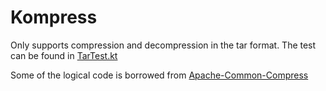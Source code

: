 # Kompress

Only supports compression and decompression in the tar format. The test can be found
in [TarTest.kt](src/commonTest/kotlin/archivers/tar/TarTest.kt)

Some of the logical code is borrowed from [Apache-Common-Compress](https://github.com/apache/commons-compress)